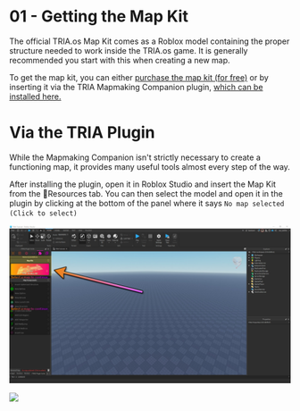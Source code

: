 # 01 - Getting the Map Kit

The official TRIA.os Map Kit comes as a Roblox model containing the proper structure needed to work inside the TRIA.os game. It is generally recommended you start with this when creating a new map.

To get the map kit, you can either [purchase the map kit (for free)](https://create.roblox.com/store/asset/93671903447129/TRIAos-Map-Making-Kit) or by inserting it via the TRIA Mapmaking Companion plugin, [which can be installed here.](https://create.roblox.com/store/asset/13782566472/TRIAos-Mapmaking-Companion)

# Via the TRIA Plugin

While the Mapmaking Companion isn't strictly necessary to create a functioning map, it provides many useful tools almost every step of the way.

After installing the plugin, open it in Roblox Studio and insert the Map Kit from the 🧩Resources tab. You can then select the model and open it in the plugin by clicking at the bottom of the panel where it says `No map selected (Click to select)`

![](https://github.com/tactaillike/tria-mapmaking-guide/blob/main/images/01_1.jpg)

![](https://github.com/tactaillike/tria-mapmaking-guide/blob/main/images/01_2.png)


